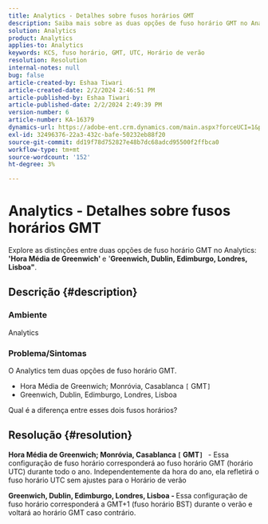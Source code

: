 ```yaml
---
title: Analytics - Detalhes sobre fusos horários GMT
description: Saiba mais sobre as duas opções de fuso horário GMT no Analytics.
solution: Analytics
product: Analytics
applies-to: Analytics
keywords: KCS, fuso horário, GMT, UTC, Horário de verão
resolution: Resolution
internal-notes: null
bug: false
article-created-by: Eshaa Tiwari
article-created-date: 2/2/2024 2:46:51 PM
article-published-by: Eshaa Tiwari
article-published-date: 2/2/2024 2:49:39 PM
version-number: 6
article-number: KA-16379
dynamics-url: https://adobe-ent.crm.dynamics.com/main.aspx?forceUCI=1&pagetype=entityrecord&etn=knowledgearticle&id=c9a835e5-d9c1-ee11-9079-6045bd006268
exl-id: 32496376-22a3-432c-bafe-50232eb88f20
source-git-commit: dd19f78d752827e48b7dc68adcd95500f2ffbca0
workflow-type: tm+mt
source-wordcount: '152'
ht-degree: 3%

---
```


# Analytics - Detalhes sobre fusos horários GMT


Explore as distinções entre duas opções de fuso horário GMT no Analytics:<b> &#39;Hora Média de Greenwich&#39; </b>e &#39;<b>Greenwich, Dublin, Edimburgo, Londres, Lisboa&quot;</b>.

## Descrição {#description}


### <b>Ambiente</b>

Analytics



### <b>Problema/Sintomas</b>

O Analytics tem duas opções de fuso horário GMT.

- Hora Média de Greenwich; Monróvia, Casablanca `[` GMT`]`
- Greenwich, Dublin, Edimburgo, Londres, Lisboa


Qual é a diferença entre esses dois fusos horários?


## Resolução {#resolution}


<b>Hora Média de Greenwich; Monróvia, Casablanca `[` GMT`]`  </b> - Essa configuração de fuso horário corresponderá ao fuso horário GMT (horário UTC) durante todo o ano. Independentemente da hora do ano, ela refletirá o fuso horário UTC sem ajustes para o Horário de verão

<b>Greenwich, Dublin, Edimburgo, Londres, Lisboa - </b>Essa configuração de fuso horário corresponderá a GMT+1 (fuso horário BST) durante o verão e voltará ao horário GMT caso contrário.
